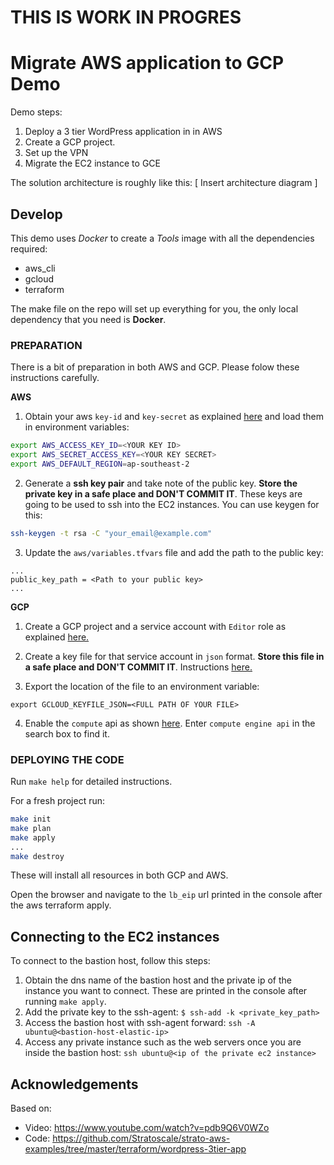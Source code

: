 THIS IS WORK IN PROGRES
===========================================

# Migrate AWS application to GCP Demo

Demo steps:

1. Deploy a 3 tier WordPress application in in AWS
2. Create a GCP project. 
3. Set up the VPN 
4. Migrate the EC2 instance to GCE

The solution architecture is roughly like this:
[ Insert architecture diagram ]


## Develop
This demo uses _Docker_ to create a _Tools_ image with all the dependencies required:
* aws_cli
* gcloud
* terraform

The make file on the repo will set up everything for you, the only local dependency that you need is **Docker**.

### PREPARATION
There is a bit of preparation in both AWS and GCP. Please folow these instructions carefully.

**AWS**

1. Obtain your aws `key-id` and `key-secret` as explained [here](https://docs.aws.amazon.com/general/latest/gr/managing-aws-access-keys.html) and load them in environment variables:
```bash
export AWS_ACCESS_KEY_ID=<YOUR KEY ID>
export AWS_SECRET_ACCESS_KEY=<YOUR KEY SECRET>
export AWS_DEFAULT_REGION=ap-southeast-2
```

2. Generate a **ssh key pair** and take note of the public key. **Store the private key in a safe place and DON'T COMMIT IT**. These keys are going to be used to ssh into the EC2 instances. You can use keygen for this:
```bash
ssh-keygen -t rsa -C "your_email@example.com"
```
3. Update the `aws/variables.tfvars` file and add the path to the public key: 
```properties
...
public_key_path = <Path to your public key>
...
```

**GCP**

1. Create a GCP project and a service account with `Editor` role as explained [here.](https://cloud.google.com/iam/docs/creating-managing-service-accounts#creating_a_service_account)

2. Create a key file for that service account in `json` format. **Store this file in a safe place and DON'T COMMIT IT**. Instructions [here.](https://cloud.google.com/iam/docs/creating-managing-service-account-keys#creating_service_account_keys)

3. Export the location of the file to an environment variable:
```
export GCLOUD_KEYFILE_JSON=<FULL PATH OF YOUR FILE>
```

4. Enable the `compute` api as shown [here](https://cloud.google.com/apis/docs/enable-disable-apis). Enter `compute engine api` in the search box to find it.


### DEPLOYING THE CODE

Run `make help` for detailed instructions.

For a fresh project run:
```bash
make init
make plan
make apply
...
make destroy
```

These will install all resources in both GCP and AWS.

Open the browser and navigate to the `lb_eip` url printed in the console after the aws terraform apply.

## Connecting to the EC2 instances

To connect to the bastion host, follow this steps:
1. Obtain the dns name of the bastion host and the private ip of the instance you want to connect. These are printed in the console after running `make apply`.
2. Add the private key to the ssh-agent: `$ ssh-add -k <private_key_path>`
3. Access the bastion host with ssh-agent forward: `ssh -A ubuntu@<bastion-host-elastic-ip>`
4. Access any private instance such as the web servers once you are inside the bastion host: `ssh ubuntu@<ip of the private ec2 instance>`


## Acknowledgements

Based on:
* Video: https://www.youtube.com/watch?v=pdb9Q6V0WZo
* Code: https://github.com/Stratoscale/strato-aws-examples/tree/master/terraform/wordpress-3tier-app
